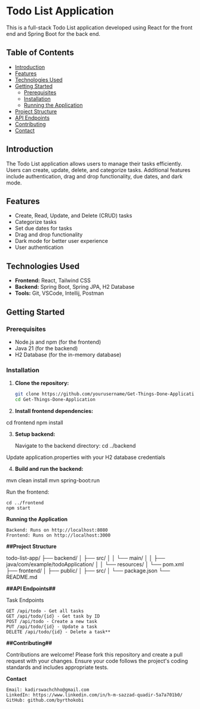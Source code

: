 # Todo List Application

This is a full-stack Todo List application developed using React for the front end and Spring Boot for the back end.

## Table of Contents

- [Introduction](#introduction)
- [Features](#features)
- [Technologies Used](#technologies-used)
- [Getting Started](#getting-started)
  - [Prerequisites](#prerequisites)
  - [Installation](#installation)
  - [Running the Application](#running-the-application)
- [Project Structure](#project-structure)
- [API Endpoints](#api-endpoints)
- [Contributing](#contributing)
- [Contact](#contact)

## Introduction

The Todo List application allows users to manage their tasks efficiently. Users can create, update, delete, and categorize tasks. Additional features include authentication, drag and drop functionality, due dates, and dark mode.

## Features

- Create, Read, Update, and Delete (CRUD) tasks
- Categorize tasks
- Set due dates for tasks
- Drag and drop functionality
- Dark mode for better user experience
- User authentication

## Technologies Used

- **Frontend:** React, Tailwind CSS
- **Backend:** Spring Boot, Spring JPA, H2 Database
- **Tools:** Git, VSCode, Intellij, Postman

## Getting Started

### Prerequisites

- Node.js and npm (for the frontend)
- Java 21 (for the backend)
- H2 Database (for the in-memory database)

### Installation

1. **Clone the repository:**

   ```sh
   git clone https://github.com/yourusername/Get-Things-Done-Application.git
   cd Get-Things-Done-Application

2. **Install frontend dependencies:**

cd frontend
npm install

3. **Setup backend:**

    Navigate to the backend directory:
    cd ../backend

Update application.properties with your H2 database credentials

4. **Build and run the backend:**

mvn clean install
mvn spring-boot:run

Run the frontend:


    cd ../frontend
    npm start

**Running the Application**

    Backend: Runs on http://localhost:8080
    Frontend: Runs on http://localhost:3000

**##Project Structure**

todo-list-app/
├── backend/
│   ├── src/
│   │   └── main/
│   │       ├── java/com/example/todoApplication/
│   │       └── resources/
│   └── pom.xml
├── frontend/
│   ├── public/
│   ├── src/
│   └── package.json
└── README.md

**##API Endpoints##**

Task Endpoints

    GET /api/todo - Get all tasks
    GET /api/todo/{id} - Get task by ID
    POST /api/todo - Create a new task
    PUT /api/todo/{id} - Update a task
    DELETE /api/todo/{id} - Delete a task**

**##Contributing##**

Contributions are welcome! Please fork this repository and create a pull request with your changes. Ensure your code follows the project's coding standards and includes appropriate tests.

**Contact**

    Email: kadirswachchho@gmail.com
    LinkedIn: https://www.linkedin.com/in/h-m-sazzad-quadir-5a7a701b0/
    GitHub: github.com/byrthokobi
